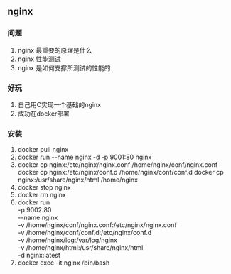 ## nginx


### 问题
1. nginx 最重要的原理是什么
2. nginx 性能测试
3. nginx 是如何支撑所测试的性能的

### 好玩
1. 自己用C实现一个基础的nginx
2. 成功在docker部署

### 安装
1. docker pull nginx
2. docker run --name nginx -d -p 9001:80 nginx
3. docker cp nginx:/etc/nginx/nginx.conf /home/nginx/conf/nginx.conf
   docker cp nginx:/etc/nginx/conf.d /home/nginx/conf/conf.d
   docker cp nginx:/usr/share/nginx/html /home/nginx
4. docker stop nginx
5. docker rm nginx
6. docker run \
   -p 9002:80 \
   --name nginx \
   -v /home/nginx/conf/nginx.conf:/etc/nginx/nginx.conf \
   -v /home/nginx/conf/conf.d:/etc/nginx/conf.d \
   -v /home/nginx/log:/var/log/nginx \
   -v /home/nginx/html:/usr/share/nginx/html \
   -d nginx:latest
7. docker exec -it nginx /bin/bash


